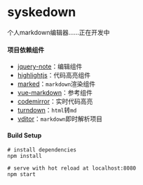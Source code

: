 

# syskedown
个人markdown编辑器……正在开发中

#### 项目依赖组件

- [jquery-note](https://github.com/raphaelcruzeiro/jquery-notebook)：编辑组件
- [highlightjs](https://highlightjs.org/)：代码高亮组件
- [marked](https://marked.js.org/)：`markdown`渲染组件
- [vue-markdown](https://github.com/zhaoxuhui1122/vue-markdown)：参考组件
- [codemirror](https://codemirror.net/index.html)：实时代码高亮
- [turndown](https://github.com/mixmark-io/turndown)：`html`转`md`
- [vditor](https://github.com/Vanessa219/vditor)：`markdown`即时解析项目

#### Build Setup

```
# install dependencies
npm install

# serve with hot reload at localhost:8080
npm start
```

